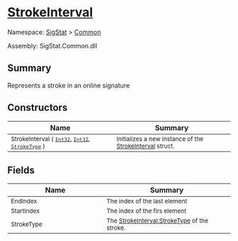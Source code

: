 # [StrokeInterval](./StrokeInterval.md)

Namespace: [SigStat]() > [Common](./README.md)

Assembly: SigStat.Common.dll

## Summary
Represents a stroke in an online signature

## Constructors

| Name | Summary | 
| --- | --- | 
| <sub>StrokeInterval ( [`Int32`](https://docs.microsoft.com/en-us/dotnet/api/System.Int32), [`Int32`](https://docs.microsoft.com/en-us/dotnet/api/System.Int32), [`StrokeType`](./StrokeType.md) )</sub><div style="width: 200px">| <sub>Initializes a new instance of the [StrokeInterval](https://github.com/hargitomi97/sigstat/blob/master/docs/md/SigStat/Common/StrokeInterval.md) struct.</sub><div style="width: 200px">| <br>


## Fields

| Name | Summary | 
| --- | --- | 
| <sub>EndIndex</sub><div style="width: 200px">| <sub>The index of the last element</sub><div style="width: 200px">| <br>
| <sub>StartIndex</sub><div style="width: 200px">| <sub>The index of the firs element</sub><div style="width: 200px">| <br>
| <sub>StrokeType</sub><div style="width: 200px">| <sub>The [StrokeInterval.StrokeType](https://github.com/hargitomi97/sigstat/blob/master/docs/md/SigStat/Common/StrokeInterval.md) of the stroke.</sub><div style="width: 200px">| <br>


